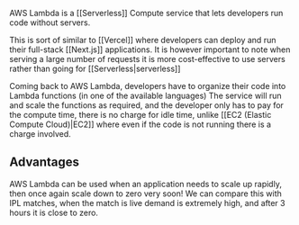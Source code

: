 AWS Lambda is a [[Serverless]] Compute service that lets developers run code without servers.

This is sort of similar to [[Vercel]] where developers can deploy and run their full-stack [[Next.js]] applications. It is however important to note when serving a large number of requests it is more cost-effective to use servers rather than going for [[Serverless|serverless]]

Coming back to AWS Lambda, developers have to organize their code into Lambda functions (in one of the available languages) The service will run and scale the functions as required, and the developer only has to pay for the compute time, there is no charge for idle time, unlike [[EC2 (Elastic Compute Cloud)|EC2]] where even if the code is not running there is a charge involved.

## Advantages

AWS Lambda can be used when an application needs to scale up rapidly, then once again scale down to zero very soon! We can compare this with IPL matches, when the match is live demand is extremely high, and after 3 hours it is close to zero.